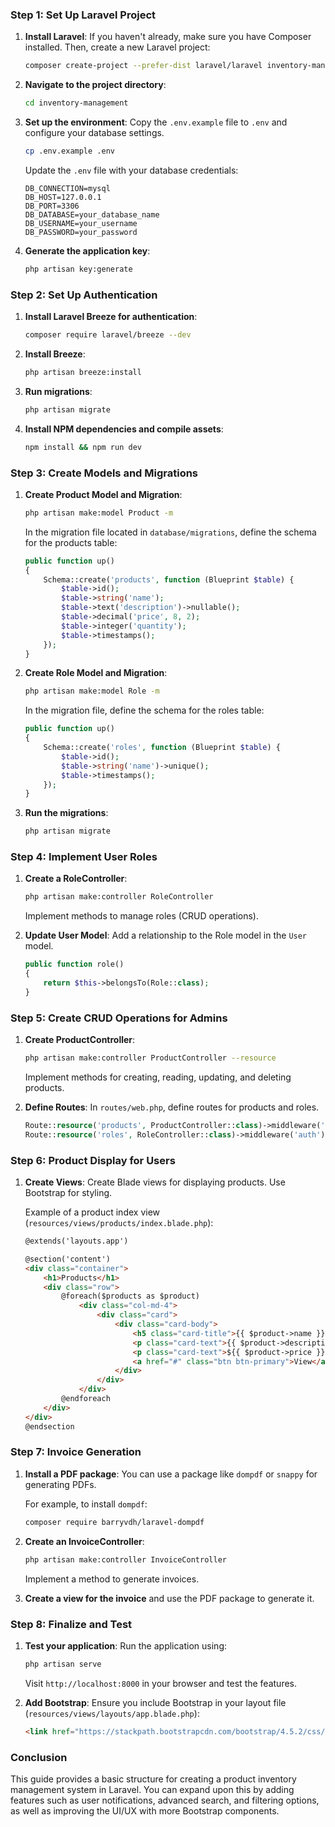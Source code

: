 ### Step 1: Set Up Laravel Project

1. **Install Laravel**: If you haven't already, make sure you have Composer installed. Then, create a new Laravel project:

   ```bash
   composer create-project --prefer-dist laravel/laravel inventory-management
   ```

2. **Navigate to the project directory**:

   ```bash
   cd inventory-management
   ```

3. **Set up the environment**: Copy the `.env.example` file to `.env` and configure your database settings.

   ```bash
   cp .env.example .env
   ```

   Update the `.env` file with your database credentials:

   ```plaintext
   DB_CONNECTION=mysql
   DB_HOST=127.0.0.1
   DB_PORT=3306
   DB_DATABASE=your_database_name
   DB_USERNAME=your_username
   DB_PASSWORD=your_password
   ```

4. **Generate the application key**:

   ```bash
   php artisan key:generate
   ```

### Step 2: Set Up Authentication

1. **Install Laravel Breeze for authentication**:

   ```bash
   composer require laravel/breeze --dev
   ```

2. **Install Breeze**:

   ```bash
   php artisan breeze:install
   ```

3. **Run migrations**:

   ```bash
   php artisan migrate
   ```

4. **Install NPM dependencies and compile assets**:

   ```bash
   npm install && npm run dev
   ```

### Step 3: Create Models and Migrations

1. **Create Product Model and Migration**:

   ```bash
   php artisan make:model Product -m
   ```

   In the migration file located in `database/migrations`, define the schema for the products table:

   ```php
   public function up()
   {
       Schema::create('products', function (Blueprint $table) {
           $table->id();
           $table->string('name');
           $table->text('description')->nullable();
           $table->decimal('price', 8, 2);
           $table->integer('quantity');
           $table->timestamps();
       });
   }
   ```

2. **Create Role Model and Migration**:

   ```bash
   php artisan make:model Role -m
   ```

   In the migration file, define the schema for the roles table:

   ```php
   public function up()
   {
       Schema::create('roles', function (Blueprint $table) {
           $table->id();
           $table->string('name')->unique();
           $table->timestamps();
       });
   }
   ```

3. **Run the migrations**:

   ```bash
   php artisan migrate
   ```

### Step 4: Implement User Roles

1. **Create a RoleController**:

   ```bash
   php artisan make:controller RoleController
   ```

   Implement methods to manage roles (CRUD operations).

2. **Update User Model**: Add a relationship to the Role model in the `User` model.

   ```php
   public function role()
   {
       return $this->belongsTo(Role::class);
   }
   ```

### Step 5: Create CRUD Operations for Admins

1. **Create ProductController**:

   ```bash
   php artisan make:controller ProductController --resource
   ```

   Implement methods for creating, reading, updating, and deleting products.

2. **Define Routes**: In `routes/web.php`, define routes for products and roles.

   ```php
   Route::resource('products', ProductController::class)->middleware('auth');
   Route::resource('roles', RoleController::class)->middleware('auth');
   ```

### Step 6: Product Display for Users

1. **Create Views**: Create Blade views for displaying products. Use Bootstrap for styling.

   Example of a product index view (`resources/views/products/index.blade.php`):

   ```html
   @extends('layouts.app')

   @section('content')
   <div class="container">
       <h1>Products</h1>
       <div class="row">
           @foreach($products as $product)
               <div class="col-md-4">
                   <div class="card">
                       <div class="card-body">
                           <h5 class="card-title">{{ $product->name }}</h5>
                           <p class="card-text">{{ $product->description }}</p>
                           <p class="card-text">${{ $product->price }}</p>
                           <a href="#" class="btn btn-primary">View</a>
                       </div>
                   </div>
               </div>
           @endforeach
       </div>
   </div>
   @endsection
   ```

### Step 7: Invoice Generation

1. **Install a PDF package**: You can use a package like `dompdf` or `snappy` for generating PDFs.

   For example, to install `dompdf`:

   ```bash
   composer require barryvdh/laravel-dompdf
   ```

2. **Create an InvoiceController**:

   ```bash
   php artisan make:controller InvoiceController
   ```

   Implement a method to generate invoices.

3. **Create a view for the invoice** and use the PDF package to generate it.

### Step 8: Finalize and Test

1. **Test your application**: Run the application using:

   ```bash
   php artisan serve
   ```

   Visit `http://localhost:8000` in your browser and test the features.

2. **Add Bootstrap**: Ensure you include Bootstrap in your layout file (`resources/views/layouts/app.blade.php`):

   ```html
   <link href="https://stackpath.bootstrapcdn.com/bootstrap/4.5.2/css/bootstrap.min.css" rel="stylesheet">
   ```

### Conclusion

This guide provides a basic structure for creating a product inventory management system in Laravel. You can expand upon this by adding features such as user notifications, advanced search, and filtering options, as well as improving the UI/UX with more Bootstrap components.